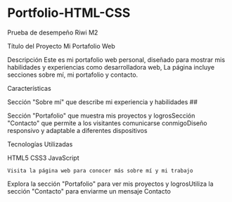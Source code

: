 # Portfolio-HTML-CSS #
Prueba de desempeño Riwi M2

Título del Proyecto
Mi Portafolio Web

Descripción
Este es mi portafolio web personal, diseñado para mostrar mis habilidades y experiencias como desarrolladora web, La página incluye secciones sobre mí, mi portafolio y contacto.

Características

Sección "Sobre mí" que describe mi experiencia y habilidades ##

Sección "Portafolio" que muestra mis proyectos y logrosSección "Contacto" que permite a los visitantes comunicarse conmigoDiseño responsivo y adaptable a diferentes dispositivos

Tecnologías Utilizadas

HTML5 
CSS3
JavaScript 


    Visita la página web para conocer más sobre mí y mi trabajo

Explora la sección "Portafolio" para ver mis proyectos y logrosUtiliza la sección "Contacto" para enviarme un mensaje
Contacto

  
﻿
